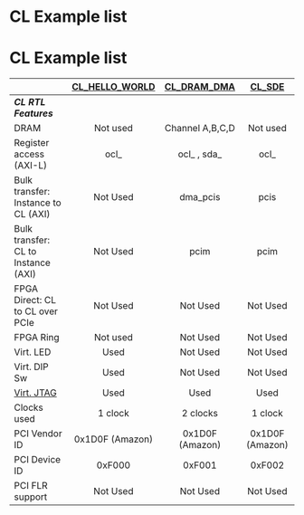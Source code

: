 # CL Example list

# CL Example list

|                  | [CL_HELLO_WORLD](./cl_hello_world) | [CL_DRAM_DMA ](./cl_dram_dma)  | [CL_SDE](./cl_sde)    |
|:-----------------|:---------------:|:---------------:|:---------------:|
|_***CL RTL Features***_|  |  |  |
| DRAM  	         |     Not used  	 | Channel A,B,C,D  |     Not used  	 |
| Register access (AXI-L)  | ocl_    | ocl_ , sda_ | ocl_    |
| Bulk transfer: Instance to CL (AXI)  | Not Used    | dma_pcis 	| pcis    |
| Bulk transfer: CL to Instance (AXI)  | Not Used    | pcim |   pcim    |	
| FPGA Direct: CL to CL over PCIe  | Not Used    | Not Used 	| Not Used    |
| FPGA Ring        |   	 Not used  	 |    Not Used   	 | Not Used    |
| Virt. LED      	    |   	 Used  	 | Not Used | Not Used    |
| Virt. DIP Sw     |   	 Used  	 | Not Used  | Not Used    |
| [Virt. JTAG](../../docs/Virtual_JTAG_XVC.md)          |   	Used     | Used 	| Used 	|
| Clocks used |    1 clock   |  2 clocks |    1 clock   |
| PCI Vendor ID	|   	0x1D0F (Amazon)  	|  0x1D0F (Amazon)   	|   	0x1D0F (Amazon)  	|
| PCI Device ID	| 0xF000  	| 0xF001  	| 0xF002  	|
| PCI FLR support | Not Used | Not Used | Not Used |
